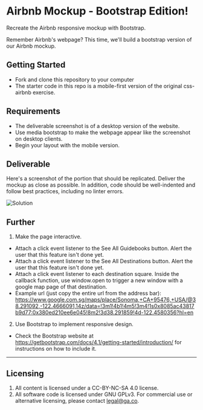 # Airbnb Mockup - Bootstrap Edition!

Recreate the Airbnb responsive mockup with Bootstrap.

Remember Airbnb's webpage? This time, we'll build a bootstrap version of our Airbnb mockup.

## Getting Started
* Fork and clone this repository to your computer
* The starter code in this repo is a mobile-first version of the original css-airbnb exercise.

## Requirements
* The deliverable screenshot is of a desktop version of the website.
* Use media bootstrap to make the webpage appear like the screenshot on desktop clients.
* Begin your layout with the mobile version.

## Deliverable

Here's a screenshot of the portion that should be replicated. Deliver the mockup as close as possible. In addition, code should be well-indented and follow best practices, including no linter errors.

![Solution](https://github.com/wdi-sg/css-airbnb-responsive/raw/master/solution.jpg)

## Further
1. Make the page interactive.
  - Attach a click event listener to the See All Guidebooks button. Alert the user that this feature isn't done yet.
  - Attach a click event listener to the See All Destinations button. Alert the user that this feature isn't done yet.
  - Attach a click event listener to each destination square. Inside the callback function, use window.open to trigger a new window with a google map page of that destination.
  - Example url (just copy the entire url from the address bar): https://www.google.com.sg/maps/place/Sonoma,+CA+95476,+USA/@38.291092,-122.4666091,14z/data=!3m1!4b1!4m5!3m4!1s0x8085ac43817b9d77:0x380ed210ee6e045!8m2!3d38.291859!4d-122.4580356?hl=en 
2. Use Bootstrap to implement responsive design.
  - Check the Bootstrap website at https://getbootstrap.com/docs/4.1/getting-started/introduction/ for instructions on how to include it.
---

## Licensing
1. All content is licensed under a CC-BY-NC-SA 4.0 license.
2. All software code is licensed under GNU GPLv3. For commercial use or alternative licensing, please contact legal@ga.co.
